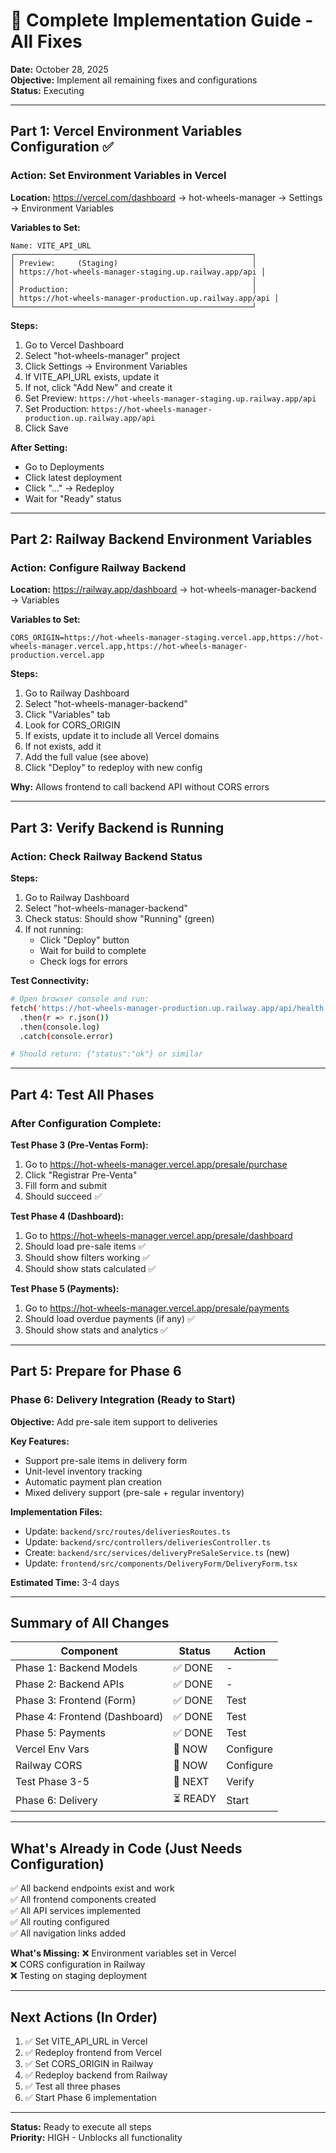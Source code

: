 # 🚀 Complete Implementation Guide - All Fixes

**Date:** October 28, 2025  
**Objective:** Implement all remaining fixes and configurations  
**Status:** Executing

---

## Part 1: Vercel Environment Variables Configuration ✅

### Action: Set Environment Variables in Vercel

**Location:** https://vercel.com/dashboard → hot-wheels-manager → Settings → Environment Variables

**Variables to Set:**

```
Name: VITE_API_URL
┌─────────────────────────────────────────────────────┐
│ Preview:     (Staging)                              │
│ https://hot-wheels-manager-staging.up.railway.app/api │
│                                                     │
│ Production:                                         │
│ https://hot-wheels-manager-production.up.railway.app/api │
└─────────────────────────────────────────────────────┘
```

**Steps:**
1. Go to Vercel Dashboard
2. Select "hot-wheels-manager" project
3. Click Settings → Environment Variables
4. If VITE_API_URL exists, update it
5. If not, click "Add New" and create it
6. Set Preview: `https://hot-wheels-manager-staging.up.railway.app/api`
7. Set Production: `https://hot-wheels-manager-production.up.railway.app/api`
8. Click Save

**After Setting:**
- Go to Deployments
- Click latest deployment
- Click "..." → Redeploy
- Wait for "Ready" status

---

## Part 2: Railway Backend Environment Variables

### Action: Configure Railway Backend

**Location:** https://railway.app/dashboard → hot-wheels-manager-backend → Variables

**Variables to Set:**

```
CORS_ORIGIN=https://hot-wheels-manager-staging.vercel.app,https://hot-wheels-manager.vercel.app,https://hot-wheels-manager-production.vercel.app
```

**Steps:**
1. Go to Railway Dashboard
2. Select "hot-wheels-manager-backend"
3. Click "Variables" tab
4. Look for CORS_ORIGIN
5. If exists, update it to include all Vercel domains
6. If not exists, add it
7. Add the full value (see above)
8. Click "Deploy" to redeploy with new config

**Why:** Allows frontend to call backend API without CORS errors

---

## Part 3: Verify Backend is Running

### Action: Check Railway Backend Status

**Steps:**
1. Go to Railway Dashboard
2. Select "hot-wheels-manager-backend"
3. Check status: Should show "Running" (green)
4. If not running:
   - Click "Deploy" button
   - Wait for build to complete
   - Check logs for errors

**Test Connectivity:**
```bash
# Open browser console and run:
fetch('https://hot-wheels-manager-production.up.railway.app/api/health')
  .then(r => r.json())
  .then(console.log)
  .catch(console.error)

# Should return: {"status":"ok"} or similar
```

---

## Part 4: Test All Phases

### After Configuration Complete:

**Test Phase 3 (Pre-Ventas Form):**
1. Go to https://hot-wheels-manager.vercel.app/presale/purchase
2. Click "Registrar Pre-Venta"
3. Fill form and submit
4. Should succeed ✅

**Test Phase 4 (Dashboard):**
1. Go to https://hot-wheels-manager.vercel.app/presale/dashboard
2. Should load pre-sale items ✅
3. Should show filters working ✅
4. Should show stats calculated ✅

**Test Phase 5 (Payments):**
1. Go to https://hot-wheels-manager.vercel.app/presale/payments
2. Should load overdue payments (if any) ✅
3. Should show stats and analytics ✅

---

## Part 5: Prepare for Phase 6

### Phase 6: Delivery Integration (Ready to Start)

**Objective:** Add pre-sale item support to deliveries

**Key Features:**
- Support pre-sale items in delivery form
- Unit-level inventory tracking
- Automatic payment plan creation
- Mixed delivery support (pre-sale + regular inventory)

**Implementation Files:**
- Update: `backend/src/routes/deliveriesRoutes.ts`
- Update: `backend/src/controllers/deliveriesController.ts`
- Create: `backend/src/services/deliveryPreSaleService.ts` (new)
- Update: `frontend/src/components/DeliveryForm/DeliveryForm.tsx`

**Estimated Time:** 3-4 days

---

## Summary of All Changes

| Component | Status | Action |
|-----------|--------|--------|
| Phase 1: Backend Models | ✅ DONE | - |
| Phase 2: Backend APIs | ✅ DONE | - |
| Phase 3: Frontend (Form) | ✅ DONE | Test |
| Phase 4: Frontend (Dashboard) | ✅ DONE | Test |
| Phase 5: Payments | ✅ DONE | Test |
| Vercel Env Vars | 🔄 NOW | Configure |
| Railway CORS | 🔄 NOW | Configure |
| Test Phase 3-5 | 🔄 NEXT | Verify |
| Phase 6: Delivery | ⏳ READY | Start |

---

## What's Already in Code (Just Needs Configuration)

✅ All backend endpoints exist and work  
✅ All frontend components created  
✅ All API services implemented  
✅ All routing configured  
✅ All navigation links added  

**What's Missing:**
❌ Environment variables set in Vercel  
❌ CORS configuration in Railway  
❌ Testing on staging deployment  

---

## Next Actions (In Order)

1. ✅ Set VITE_API_URL in Vercel
2. ✅ Redeploy frontend from Vercel
3. ✅ Set CORS_ORIGIN in Railway
4. ✅ Redeploy backend from Railway
5. ✅ Test all three phases
6. ✅ Start Phase 6 implementation

---

**Status:** Ready to execute all steps  
**Priority:** HIGH - Unblocks all functionality
